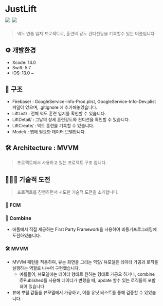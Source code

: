 # JustLift  <br>  <img src="https://img.shields.io/badge/SwiftUI-50B3D6?style=flat-square&logo=Swift&logoColor=white" />  <img src="https://img.shields.io/badge/Combine-0071e3?style=flat-square&logo=Swift&logoColor=white" />
<Blockquote>
역도 연습 일지 프로젝트로, 훈련의 강도 컨디션등을 기록할수 있는 어플입니다 
</Blockquote>

## ⚙️ 개발환경
- Xcode: 14.0
- Swift: 5.7
- iOS: 13.0 ~ 

## 📁 구조
- Firebase/ : GoogleService-Info-Prod.plist, GoogleService-Info-Dev.plist 파일이 있으며, .gitignore 에 추가해놓았습니다.
- LiftList/ : 전체 역도 훈련 일지를 확인할 수 있습니다.
- LiftDetail/ : 그날의 상세 훈련강도와 컨디션을 확인할 수 있습니다.
- LiftCreate/ : 역도 훈련을 기록할 수 있습니다.
- Model/ : 앱에 필요한 데이터 모델입니다.

## 🛠 Architecture : MVVM
<Blockquote>
프로젝트에서 사용하고 있는 프로젝트 구조 입니다.
</Blockquote>

## 🏋🏻‍♀️ 기술적 도전 
<Blockquote>
프로젝트를 진행하면서 시도한 기술적 도전을 소개합니다.
</Blockquote>

### 💬 FCM

### 🚜 Combine
- 애플에서 직접 제공하는 First Party Framework을 사용하여 비동기프로그래밍에 도전하였습니다.

### 🛠 MVVM
- MVVM 패턴을 적용하여, 뷰는 화면을 그리는 역할/ 뷰모델은 데이터 가공과 로직을 실행하는 역할로 나누어 구현했습니다.
   - 예를들어, 뷰모델에는 데이터 형태르 원하는 형태로 가공으 하거나, combine @Published를 사용해 데이터가 변했을 때, update 할수 있는 로직들이 포함되어 있습니다
- 뷰에 뿌릴 값들을 뷰모델에서 가공하고, 이를 유닛 테스트를 통해 검증할 수 있었습니다. 
